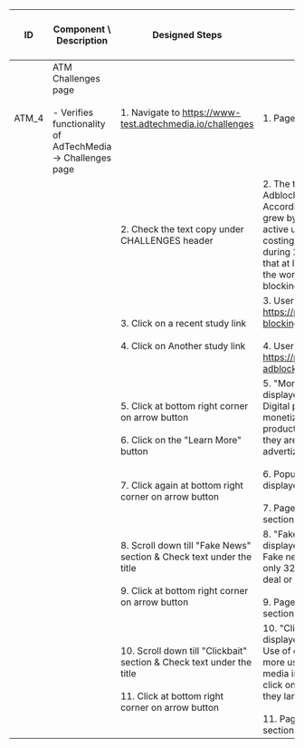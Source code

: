 | ID | Component \ <br> Description  | Designed Steps       |Expected Result     |	Created By \ <br> Last Updated |
| -- | -- | -- | -- | -- |
| ATM_4 | ATM Challenges page <br> <br> - Verifies functionality of AdTechMedia -> Challenges page | 1. Navigate to https://www-test.adtechmedia.io/challenges | 1. Page is opened on CHALLENGES | Last updated by <br> Veronica  Macovei <br> 11.07.2017 |
|       |       | 2. Check the text copy under CHALLENGES header  |      2. The text copy is: <br>Adblockers<br> According to a recent study ad blocking grew by 41% globally to over 200M active users in the last 12 months, costing publishers an estimated $22B during 2015. Another study concludes that at least 419M active users (22% of the world's 1.9B smartphone users) are blocking ads on the mobile web. | Alexandr Urita \ <br> 15.06.2017   |  
|       |       | 3. Click on a recent study link <br> <br> 4. Click on Another study link |       3. User should be navigated to https://pagefair.com/blog/2015/ad-blocking-report/ in the same page <br> <br> 4. User should be navigated to https://pagefair.com/blog/2016/mobile-adblocking-report/ in the same page |    |
|       |      | 5. Click at bottom right corner on arrow button <br> <br>  6. Click on the "Learn More" button <br> <br> <br> 7. Click again at bottom right corner on arrow button |    5. "Monetization" section should be displayed  with the following text:<br>Digital publishers are having hard time monetizing their content. Often the production of content costs more than they are getting through traditional advertizing. <br><br> 6. Popup with Demo request is displayed <br><br> 7. Page will scroll up till "Adblockers" section | |
|       |      | 8. Scroll down till "Fake News" section & Check text under the title <br> <br> 9. Click at bottom right corner on arrow button   |       8. "Fake News" section should be displayed with the following text: <br>  Fake news are part of the reason why only 32% of Americans have a great deal or fair amount of trust in the media. <br> <br> 9. Page will scroll up till "Adblockers" section  | |
|       |      | 10. Scroll down till "Clickbait" section & Check text under the title <br> <br> 11. Click at bottom right corner on arrow button  |   10. "Clickbait" section should be displayed with the following text: <br>  Use of clickbait in publishing to drive more users is affecting trust in the media in general. 55% of those who click on bogus articles leave the page they land on within 15 seconds. <br> <br> 11. Page will scroll up till "Adblockers" section |  |
